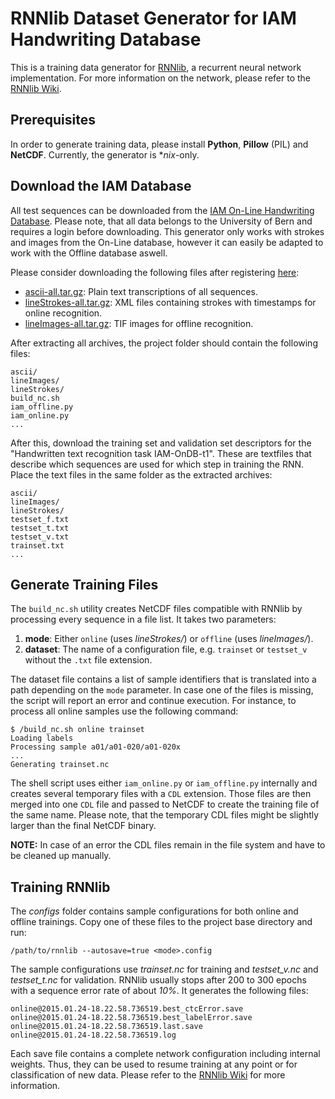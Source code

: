 # RNNlib Dataset Generator for IAM Handwriting Database

This is a training data generator for [RNNlib](http://sourceforge.net/projects/rnnl/), a recurrent neural network implementation. 
For more information on the network, please refer to the [RNNlib Wiki](http://sourceforge.net/p/rnnl/wiki/Home/). 

## Prerequisites

In order to generate training data, please install **Python**, **Pillow** (PIL) and **NetCDF**. 
Currently, the generator is **nix*-only. 

## Download the IAM Database

All test sequences can be downloaded from the [IAM On-Line Handwriting Database](http://www.iam.unibe.ch/fki/databases/iam-handwriting-database).
Please note, that all data belongs to the University of Bern and requires a login before downloading.
This generator only works with strokes and images from the On-Line database, however it can easily be adapted to work with the Offline database aswell. 

Please consider downloading the following files after registering [here](http://www.iam.unibe.ch/~fkiwww/iamondb/iLogin/index.php):

 - [ascii-all.tar.gz](http://www.iam.unibe.ch/~fkiwww/iamOnDB/data/ascii-all.tar.gz): Plain text transcriptions of all sequences.
 - [lineStrokes-all.tar.gz](http://www.iam.unibe.ch/~fkiwww/iamOnDB/data/lineStrokes-all.tar.gz): XML files containing strokes with timestamps for online recognition.
 - [lineImages-all.tar.gz](http://www.iam.unibe.ch/~fkiwww/iamOnDB/data/lineImages-all.tar.gz): TIF images for offline recognition.

After extracting all archives, the project folder should contain the following files:

```
ascii/
lineImages/
lineStrokes/
build_nc.sh
iam_offline.py
iam_online.py
...
```

After this, download the training set and validation set descriptors for the "Handwritten text recognition task IAM-OnDB-t1". 
These are textfiles that describe which sequences are used for which step in training the RNN. 
Place the text files in the same folder as the extracted archives:

```
ascii/
lineImages/
lineStrokes/
testset_f.txt
testset_t.txt
testset_v.txt
trainset.txt
...
```

## Generate Training Files

The `build_nc.sh` utility creates NetCDF files compatible with RNNlib by processing every sequence in a file list. 
It takes two parameters:

 1. **mode**: Either `online` (uses *lineStrokes/*) or `offline` (uses *lineImages/*). 
 2. **dataset**: The name of a configuration file, e.g. `trainset` or `testset_v` without the `.txt` file extension.

The dataset file contains a list of sample identifiers that is translated into a path depending on the `mode` parameter.
In case one of the files is missing, the script will report an error and continue execution. 
For instance, to process all online samples use the following command:

```
$ /build_nc.sh online trainset
Loading labels
Processing sample a01/a01-020/a01-020x
...
Generating trainset.nc
```

The shell script uses either `iam_online.py` or `iam_offline.py` internally and creates several temporary files with a `CDL` extension. 
Those files are then merged into one `CDL` file and passed to NetCDF to create the training file of the same name. 
Please note, that the temporary CDL files might be slightly larger than the final NetCDF binary.

**NOTE:** In case of an error the CDL files remain in the file system and have to be cleaned up manually. 

## Training RNNlib

The *configs* folder contains sample configurations for both online and offline trainings.
Copy one of these files to the project base directory and run:

```
/path/to/rnnlib --autosave=true <mode>.config
```

The sample configurations use *trainset.nc* for training and *testset_v.nc* and *testset_t.nc* for validation. 
RNNlib usually stops after 200 to 300 epochs with a sequence error rate of about *10%*. 
It generates the following files:

```
online@2015.01.24-18.22.58.736519.best_ctcError.save
online@2015.01.24-18.22.58.736519.best_labelError.save
online@2015.01.24-18.22.58.736519.last.save
online@2015.01.24-18.22.58.736519.log
```

Each save file contains a complete network configuration including internal weights. 
Thus, they can be used to resume training at any point or for classification of new data. 
Please refer to the [RNNlib Wiki](http://sourceforge.net/p/rnnl/wiki/Home/) for more information. 